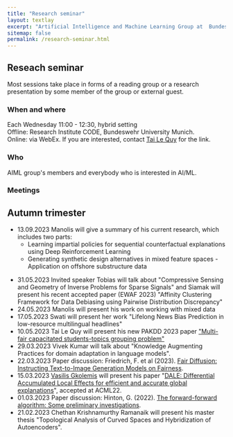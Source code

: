 ```yaml
---
title: "Research seminar"
layout: textlay
excerpt: "Artificial Intelligence and Machine Learning Group at  Bundeswehr University Munich."
sitemap: false
permalink: /research-seminar.html
---
```


## Reseach seminar
Most sessions take place in forms of a reading group or a research presentation by some member of the group or external guest. 

### When and where
Each Wednesday 11:00 - 12:30, hybrid setting <br>
Offline:  Research Institute CODE, Bundeswehr University Munich. <br>
Online: via WebEx. If you are interested, contact <a href="mailto:tai@l3s.de">Tai Le Quy</a> for the link.


### Who
AIML group's members and everybody who is interested in AI/ML.

### Meetings
<h2>Autumn trimester</h2>
<ul>
<li>13.09.2023 Manolis will give a summary of his current research, which includes two parts:
  <ul>
    <li>Learning impartial policies for sequential  counterfactual explanations using Deep Reinforcement Learning</li>
    <li>Generating synthetic design alternatives in mixed feature spaces - Application on offshore substructure data</li>
  </ul>
</ul>

<ul>
<li>31.05.2023 Invited speaker Tobias will talk about "Compressive Sensing and Geometry of Inverse Problems for Sparse Signals" and Siamak will present his recent accepted paper (EWAF 2023) "Affinity Clustering Framework for Data Debiasing using Pairwise Distribution Discrepancy" </li>
<li>24.05.2023 Manolis will present his work on working with mixed data </li>
<li>17.05.2023 Swati will present her work "Lifelong News Bias Prediction in low-resource multilingual headlines"</li>
<li>10.05.2023 Tai Le Quy will present his new PAKDD 2023 paper <a href = "https://doi.org/10.1007/978-3-031-33374-3_40">"Multi-fair capacitated students-topics grouping problem"</a></li>
<li>29.03.2023 Vivek Kumar will talk about "Knowledge Augmenting Practices for domain adaptation in language models".<br>
<!--<i>Abstract:</i> <small>Using superior algorithms and complex architectures in language models has successfully imparted human-like abilities to machines for specific tasks. But two significant constraints, the available training data size and the understanding of domain-specific context, hamper the pre-trained language models from optimal and reliable performance. A potential solution to tackle these limitations is to equip the language models with domain knowledge. While the commonly adopted techniques use Knowledge Graphs Embeddings (KGEs) to inject domain knowledge, we provide a Knowledge Language Model (K-LM) to use the Resource Description Framework (RDF) triples directly, extracted from world knowledge bases. The proposed model works in conjunction with Generative Pretrained Transformer (GPT-2) and Bidirectional Encoder Representations from Transformers (BERT) and uses a well-defined pipeline to select, categorize, and filter the RDF triples. In addition, we introduce heuristic methods to inject domain-specific knowledge in K-LM, leveraging knowledge graphs (KGs). We tested our approaches on the classification task within the scholarly domain using two KGs, and our results show that our proposed language model has significantly outperformed the baselines and BERT for each KG. Our experimental findings also help us conclude the importance of relevance of KG used over the quantity of injected RDF triples. Also, each of our proposed methods for injecting the RDF triples has increased the overall model’s accuracy, demonstrating that K-LM is a potential choice for domain adaptation to solve knowledge-driven problems.</small>-->
  </li>
<li>22.03.2023 Paper discussion: Friedrich, F. et al (2023). <a href="https://arxiv.org/pdf/2302.10893.pdf">Fair Diffusion: Instructing Text-to-Image Generation Models on Fairness</a>.</li>
<li>15.03.2023 <a href="https://givasile.github.io/" target="_new">Vasilis Gkolemis</a> will present his paper "<a href="https://givasile.github.io/assets/pdf/gkolemis22_dale.pdf">DALE: Differential Accumulated Local Effects for efficient and accurate global explanations</a>", accepted at ACML22.</li>
<!--<li>08.03.2023  Chethan Krishnamurthy Ramanaik will continue the discussion on the topological structures of the input space in latent representations of autoencoders.</li>-->
<li>01.03.2023 Paper discussion: Hinton, G. (2022). <a href="https://www.cs.toronto.edu/~hinton/FFA13.pdf">The forward-forward algorithm: Some preliminary investigations</a>.</li>
<li>21.02.2023 Chethan Krishnamurthy Ramanaik will present his master thesis "Topological Analysis of Curved Spaces and Hybridization of Autoencoders".</li>
</ul>
